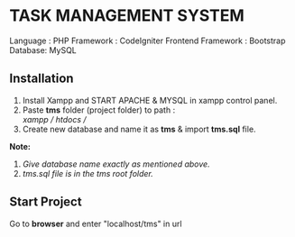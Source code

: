 # TASK MANAGEMENT SYSTEM

Language : PHP
Framework : CodeIgniter
Frontend Framework : Bootstrap
Database: MySQL

## Installation

1. Install Xampp and START APACHE & MYSQL in xampp control panel.
2. Paste **tms**  folder (project folder) to path :  
   _xampp / htdocs /_
3. Create new database and name it as **tms** & import **tms.sql** file. 

**Note:**
1. _Give database name exactly as mentioned above._
2. _tms.sql file is in the tms root folder._
    
## Start Project

Go to **browser** and enter "localhost/tms" in url
